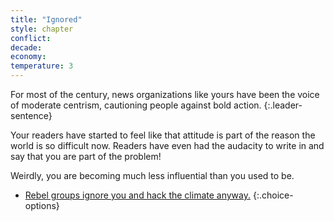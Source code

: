 ```yaml
---
title: "Ignored"
style: chapter
conflict: 
decade: 
economy: 
temperature: 3
---
```


For most of the century, news organizations like yours have been the voice of moderate centrism, cautioning people against bold action.
{:.leader-sentence}

Your readers have started to feel like that attitude is part of the reason the world is so difficult now. Readers have even had the audacity to write in and say that you are part of the problem!

Weirdly, you are becoming much less influential than you used to be.

- [Rebel groups ignore you and hack the climate anyway.](chapter_rogue-climate-hackers.html)
{:.choice-options}
